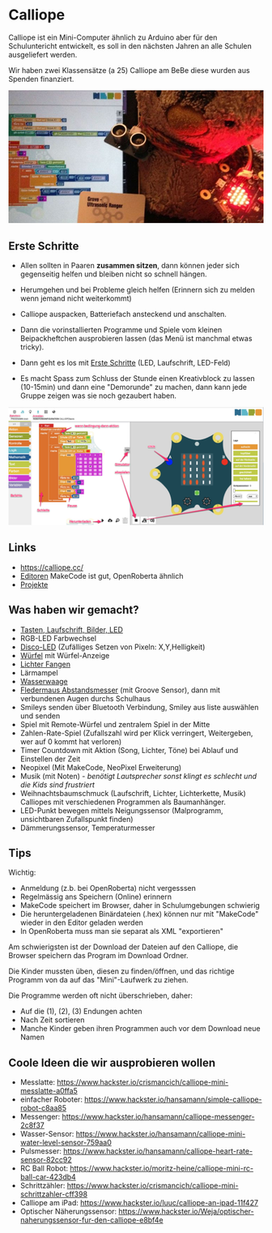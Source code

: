 # Calliope

Calliope ist ein Mini-Computer ähnlich zu Arduino aber für den Schuluntericht entwickelt, es soll in den nächsten Jahren an alle Schulen ausgeliefert werden.

Wir haben zwei Klassensätze (a 25) Calliope am BeBe diese wurden aus Spenden finanziert.

![Pingo mit Calliope und Programm](img/pingo-calliope.jpg)

## Erste Schritte

- Allen sollten in Paaren **zusammen sitzen**, dann können jeder sich gegenseitig helfen und bleiben nicht so schnell hängen.
- Herumgehen und bei Probleme gleich helfen (Erinnern sich zu melden wenn jemand nicht weiterkommt)

- Calliope auspacken, Batteriefach ansteckend und anschalten.
- Dann die vorinstallierten Programme und Spiele vom kleinen Beipackheftchen ausprobieren lassen (das Menü ist manchmal etwas tricky).

- Dann geht es los mit [Erste Schritte](erste-schritte.md) (LED, Laufschrift, LED-Feld)
- Es macht Spass zum Schluss der Stunde einen Kreativblock zu lassen (10-15min) und dann eine "Demorunde" zu machen, dann kann jede Gruppe zeigen was sie noch gezaubert haben.

![](img/openroberta.jpg)

## Links

* https://calliope.cc/
* [Editoren](https://calliope.cc/los-geht-s/editor) MakeCode ist gut, OpenRoberta ähnlich
* [Projekte](https://www.hackster.io/calliope-mini)

## Was haben wir gemacht?

* [Tasten, Laufschrift, Bilder, LED](erste-schritte.md)
* RGB-LED Farbwechsel
* [Disco-LED](disco.md) (Zufälliges Setzen von Pixeln: X,Y,Helligkeit) 
* [Würfel](wuerfel.md) mit Würfel-Anzeige
* [Lichter Fangen](licht-fangen.md)
* Lärmampel
* [Wasserwaage](wasserwaage.md)
* [Fledermaus Abstandsmesser](fledermaus.md) (mit Groove Sensor), dann mit verbundenen Augen durchs Schulhaus
* Smileys senden über Bluetooth Verbindung, Smiley aus liste auswählen und senden
* Spiel mit Remote-Würfel und zentralem Spiel in der Mitte
* Zahlen-Rate-Spiel (Zufallszahl wird per Klick verringert, Weitergeben, wer auf 0 kommt hat verloren)
* Timer Countdown mit Aktion (Song, Lichter, Töne) bei Ablauf und Einstellen der Zeit
* Neopixel (Mit MakeCode, NeoPixel Erweiterung)
* Musik (mit Noten) - *benötigt Lautsprecher sonst klingt es schlecht und die Kids sind frustriert*
* Weihnachtsbaumschmuck (Laufschrift, Lichter, Lichterkette, Musik) Calliopes mit verschiedenen Programmen als Baumanhänger.
* LED-Punkt bewegen mittels Neigungssensor (Malprogramm, unsichtbaren Zufallspunkt finden)
* Dämmerungssensor, Temperaturmesser

## Tips

Wichtig:

- Anmeldung (z.b. bei OpenRoberta) nicht vergesssen
- Regelmässig ans Speichern (Online) erinnern
- MakeCode speichert im Browser, daher in Schulumgebungen schwierig
- Die heruntergeladenen Binärdateien (.hex) können nur mit "MakeCode" wieder in den Editor geladen werden
- In OpenRoberta muss man sie separat als XML "exportieren"

Am schwierigsten ist der Download der Dateien auf den Calliope, die Browser speichern das Program im Download Ordner.

Die Kinder mussten üben, diesen zu finden/öffnen, und das richtige Programm von da auf das "Mini"-Laufwerk zu ziehen.

Die Programme werden oft nicht überschrieben, daher:

- Auf die (1), (2), (3) Endungen achten
- Nach Zeit sortieren
- Manche Kinder geben ihren Programmen auch vor dem Download neue Namen

## Coole Ideen die wir ausprobieren wollen

* Messlatte: https://www.hackster.io/crismancich/calliope-mini-messlatte-a0ffa5
* einfacher Roboter: https://www.hackster.io/hansamann/simple-calliope-robot-c8aa85
* Messenger: https://www.hackster.io/hansamann/calliope-messenger-2c8f37
* Wasser-Sensor: https://www.hackster.io/hansamann/calliope-mini-water-level-sensor-759aa0
* Pulsmesser: https://www.hackster.io/hansamann/calliope-heart-rate-sensor-82cc92
* RC Ball Robot: https://www.hackster.io/moritz-heine/calliope-mini-rc-ball-car-423db4
* Schrittzähler: https://www.hackster.io/crismancich/calliope-mini-schrittzahler-cff398
* Calliope am iPad: https://www.hackster.io/luuc/calliope-an-ipad-11f427
* Optischer Näherungssensor: https://www.hackster.io/Weja/optischer-naherungssensor-fur-den-calliope-e8bf4e
